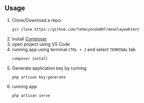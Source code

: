 ## Usage

1. Clone/Download a repo.
   ```sh
   git clone https://github.com/fahmiyonda007/moonlaywebtest
   ```
2. Install [Composer](https://getcomposer.org/)
3. open project using VS Code
4. running app using terminal `CTRL + J` and select `TERMINAL` tab
   ```sh
   composer install
   ```
5. Generate application key by running
   ```sh
   php artisan key:generate
   ```
6. running app 
    ```sh
    php artisan serve
    ```
